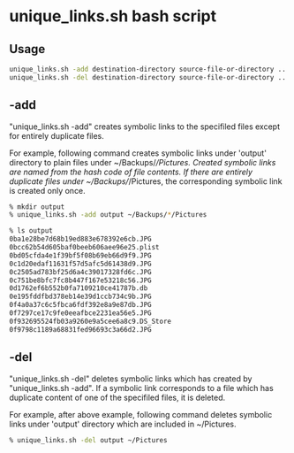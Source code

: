 # unique_links.sh bash script

## Usage

```sh
unique_links.sh -add destination-directory source-file-or-directory ...
unique_links.sh -del destination-directory source-file-or-directory ...
```

## -add

"unique_links.sh -add" creates symbolic links to the specifiled files except for entirely duplicate files.

For example, following command creates symbolic links under 'output' directory to plain files under ~/Backups/*/Pictures. Created symbolic links are named from the hash code of file contents. If there are entirely duplicate files under ~/Backups/*/Pictures, the corresponding symbolic link is created only once.

```sh
% mkdir output
% unique_links.sh -add output ~/Backups/*/Pictures
```

```sh
% ls output
0ba1e28be7d68b19ed883e678392e6cb.JPG
0bcc62b54d605baf0beeb606aee96e25.plist
0bd05cfda4e1f39bf5f08b69eb66d9f9.JPG
0c1d20edaf11631f57d5afc5d61438d9.JPG
0c2505ad783bf25d6a4c39017328fd6c.JPG
0c751be8bfc7fc8b447f167e53218c56.JPG
0d1762ef6b552b0fa7109210ce41787b.db
0e195fddfbd378eb14e39d1ccb734c9b.JPG
0f4a0a37c6c5fbca6fdf392e8a9e87db.JPG
0f7297ce17c9fe0eeafbce2231ea56e5.JPG
0f932695524fb03a9260e9a5cee6a8c9.DS_Store
0f9798c1189a68831fed96693c3a66d2.JPG
```


## -del

"unique_links.sh -del" deletes symbolic links which has created by "unique_links.sh -add". If a symbolic link corresponds to a file which has duplicate content of one of the specifiled files, it is deleted.

For example, after above example, following command deletes symbolic links under 'output' directory which are included in ~/Pictures.

```sh
% unique_links.sh -del output ~/Pictures
```
